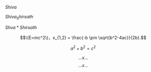 $Shiva$

$Shiva_Shirsath$

$Shva*Shirsath$

$$\(E=mc^2\)，x_{1,2} = \frac{-b \pm \sqrt{b^2-4ac}}{2b}.$$

$$
a^2+b^2=c^2
$$

$$...x...$$
$$…x…$$
